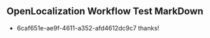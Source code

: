 ## OpenLocalization Workflow Test MarkDown
* 6caf651e-ae9f-4611-a352-afd4612dc9c7 thanks!

<!--HONumber=Aug16_HO4-->



